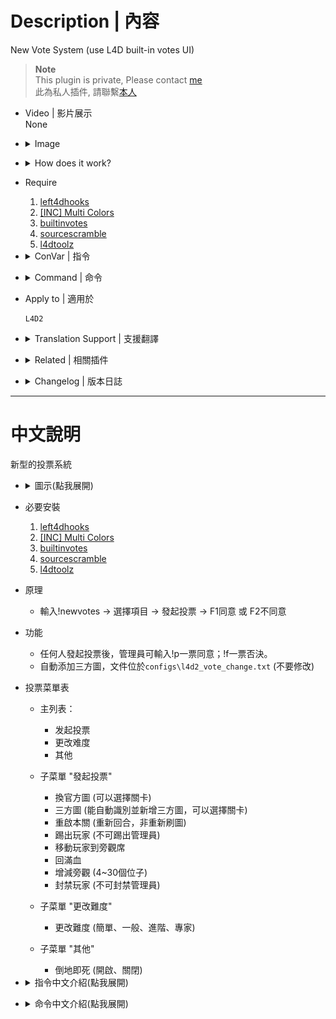 # Description | 內容
New Vote System (use L4D built-in votes UI)

> __Note__ <br/>
This plugin is private, Please contact [me](https://github.com/fbef0102/Game-Private_Plugin#私人插件列表-private-plugins-list)<br/>
此為私人插件, 請聯繫[本人](https://github.com/fbef0102/Game-Private_Plugin#私人插件列表-private-plugins-list)

* Video | 影片展示
<br/>None

* <details><summary>Image</summary>

	* Type !newvotes to open vote menu
	<br/>![l4d2_vote_change_1](image/l4d2_vote_change_1.jpg)
	* Menu - "Call Vote"
	<br/>![l4d2_vote_change_2](image/l4d2_vote_change_2.jpg)
	* Menu - "Change Diffciulty"
	<br/>![l4d2_vote_change_3](image/l4d2_vote_change_3.jpg)
	* Menu - "Other"
	<br/>![l4d2_vote_change_4](image/l4d2_vote_change_4.jpg)
	* Valve Map + Custom Maps (automatic parsing of custom maps vpk files - no need to add map names manually)
	<br/>![l4d2_vote_change_5](image/l4d2_vote_change_5.jpg)
	* Use L4D built-in votes UI system
	<br/>![l4d2_vote_change_6](image/l4d2_vote_change_6.jpg)
</details>

* <details><summary>How does it work?</summary>

	* Type !newvotes to open vote menu
	* Automatic parsing of custom maps vpk files - no need to add map names manually，file is in ```configs\l4d2_vote_change.txt``` (don't touch)
</details>

* Require
	1. [left4dhooks](https://forums.alliedmods.net/showthread.php?t=321696)
	2. [[INC] Multi Colors](https://github.com/fbef0102/L4D1_2-Plugins/releases/tag/Multi-Colors)
	3. [builtinvotes](https://github.com/fbef0102/Game-Private_Plugin/releases/tag/builtinvotes)
	4. [sourcescramble](https://github.com/nosoop/SMExt-SourceScramble/releases)
	5. [l4dtoolz](/Tutorial_%E6%95%99%E5%AD%B8%E5%8D%80/English/Server/Install_Other_File#l4dtoolz)

* <details><summary>ConVar | 指令</summary>

	* cfg/sourcemod/l4d2_vote_change.cfg
		```php
		// Players with these flags have kick immune. (Empty = Everyone, -1: Nobody)
		l4d2_vote_change_Kick_immune_flag "z"

		// Players with these flags have ban immune. (Empty = Everyone, -1: Nobody)
		l4d2_vote_change_ban_immune_flag "z"

		// Ban how many minutes. (0 = Permanent)
		l4d2_vote_change_ban_minutes "0"

		// Delay to start another vote after vote ends.
		l4d2_vote_change_delay "60"

		// 0=Plugin off, 1=Plugin on.
		l4d2_vote_change_enable "1"

		// Numbers of real survivor and infected player required to start a autorecover vote.
		l4d2_vote_change_required "1"

		// If 1, spectator can call a vote
		l4d2_vote_change_spectator_call_vote "0"

		// If 1, spectator can participate any vote (vote yes, vote no)
		l4d2_vote_change_spectator_join_vote "1"
		```
</details>

* <details><summary>Command | 命令</summary>

	* **Open Vote Menu**
		```php
		sm_newvotes
		sm_v
		```

	* **Admin can force pass the current vote (Adm Required: ADMFLAG_BAN)**
		```php
		sm_p
		```

	* **Admin can force cancel the current vote (Adm Required: ADMFLAG_BAN)**
		```php
		sm_f
		```
</details>

* Apply to | 適用於
	```
	L4D2
	```

* <details><summary>Translation Support | 支援翻譯</summary>

	```
	English
	繁體中文
	简体中文
	```
</details>

* <details><summary>Related | 相關插件</summary>

    1. [l4d2_vote_manager3](https://github.com/fbef0102/L4D1_2-Plugins/tree/master/l4d2_vote_manager3): Unable to call valve vote if player does not have access
        > 沒有權限的玩家不能隨意發起官方投票
</details>

* <details><summary>Changelog | 版本日誌</summary>

	* v1.2h (2024-2-8)
		* Fixed "Restart Level" not working in versus

	* v1.1h (2023-6-11)
		* Initial Release
</details>

- - - -
# 中文說明
新型的投票系統

* <details><summary>圖示(點我展開)</summary>

	* 輸入!newvotes打開投票菜單
	<br/>![l4d2_vote_change_1_zho](image/zho/l4d2_vote_change_1_zho.jpg)
	* 子菜單"發起投票"
	<br/>![l4d2_vote_change_2_zho](image/zho/l4d2_vote_change_2_zho.jpg)
	* 子菜單"更改難度"
	<br/>![l4d2_vote_change_3_zho](image/zho/l4d2_vote_change_3_zho.jpg)
	* 子菜單"其他"
	<br/>![l4d2_vote_change_4_zho](image/zho/l4d2_vote_change_4_zho.jpg)
	* 官方圖與三方圖可以選擇關卡 (能自動識別並新增三方圖)
	<br/>![l4d2_vote_change_5_zho](image/zho/l4d2_vote_change_5_zho.jpg)
	* 使用官方的內建投票圖形UI
	<br/>![l4d2_vote_change_6_zho](image/zho/l4d2_vote_change_6_zho.jpg)
</details>

* 必要安裝
	1. [left4dhooks](https://forums.alliedmods.net/showthread.php?t=321696)
	2. [[INC] Multi Colors](https://github.com/fbef0102/L4D1_2-Plugins/releases/tag/Multi-Colors)
	3. [builtinvotes](https://github.com/fbef0102/Game-Private_Plugin/releases/tag/builtinvotes)
	4. [sourcescramble](https://github.com/nosoop/SMExt-SourceScramble/releases)
	5. [l4dtoolz](/Tutorial_%E6%95%99%E5%AD%B8%E5%8D%80/Chinese_%E7%B9%81%E9%AB%94%E4%B8%AD%E6%96%87/Server/%E5%AE%89%E8%A3%9D%E5%85%B6%E4%BB%96%E6%AA%94%E6%A1%88%E6%95%99%E5%AD%B8#%E5%AE%89%E8%A3%9Dl4dtoolz)


* 原理
	* 輸入!newvotes -> 選擇項目 -> 發起投票 -> F1同意 或 F2不同意

* 功能
	* 任何人發起投票後，管理員可輸入!p一票同意；!f一票否決。
	* 自動添加三方圖，文件位於```configs\l4d2_vote_change.txt``` (不要修改)

* 投票菜單表
	* 主列表：
		* 发起投票
		* 更改难度
		* 其他

	* 子菜單 "發起投票"
		* 換官方圖		(可以選擇關卡)
		* 三方圖		(能自動識別並新增三方圖，可以選擇關卡)
		* 重啟本關		(重新回合，非重新刷圖)
		* 踢出玩家		(不可踢出管理員)
		* 移動玩家到旁觀席
		* 回滿血
		* 增減旁觀		(4~30個位子)
		* 封禁玩家     	(不可封禁管理員)

	* 子菜單 "更改難度"
		* 更改難度		(簡單、一般、進階、專家)

	* 子菜單 "其他"
		* 倒地即死		(開啟、關閉)
	
* <details><summary>指令中文介紹(點我展開)</summary>

	* cfg/sourcemod/l4d2_vote_change.cfg
		```php
		// 擁有這權限的人無法被投票踢出伺服器 (留白 = 任何人無法被踢, -1: 所有人都可以被踢)
		l4d2_vote_change_Kick_immune_flag "z"

		// 擁有這權限的人無法被投票永久封禁 (留白 = 任何人無法被永久封禁, -1: 所有人都可以被永久封禁)
		l4d2_vote_change_ban_immune_flag "z"

		// 過X秒後才能再發起投票.
		l4d2_vote_change_delay "60"

		// 0=插件關閉, 1=插件開啟.
		l4d2_vote_change_enable "1"

		// 倖存者與特感隊伍總共要有X位真人玩家在場才能發起投票.
		l4d2_vote_change_required "1"

		// 如果為1, 旁觀者可以發起投票
		l4d2_vote_change_spectator_call_vote "1"

		// 如果為1, 旁觀者可以參與投票 (按F1同意, 按F2不同意)
		l4d2_vote_change_spectator_join_vote "1"
		```
</details>

* <details><summary>命令中文介紹(點我展開)</summary>

	* **打開投票菜單**
		```php
		sm_newvotes
		sm_v
		```

	* **管理員可以強制通過 (權限: ADMFLAG_BAN)**
		```php
		sm_p
		```

	* **管理員可以強制否則 (權限: ADMFLAG_BAN)**
		```php
		sm_f
		```
</details>